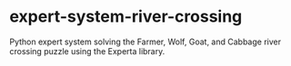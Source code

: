# expert-system-river-crossing
Python expert system solving the Farmer, Wolf, Goat, and Cabbage river crossing puzzle using the Experta library.
